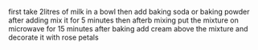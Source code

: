 first take 2litres of milk in a bowl
then add baking soda or baking powder
after adding mix it for 5 minutes
then afterb mixing put the mixture on microwave for 15 minutes
after baking add cream above the mixture and decorate  it with rose petals
